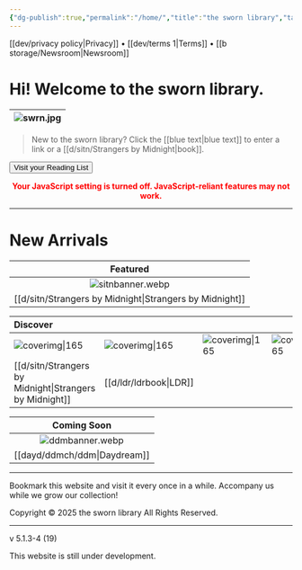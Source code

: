 ```yaml
---
{"dg-publish":true,"permalink":"/home/","title":"the sworn library","tags":["gardenEntry"]}
---
```


[[dev/privacy policy\|Privacy]] • [[dev/terms 1\|Terms]] • [[b storage/Newsroom\|Newsroom]]

# Hi! Welcome to the sworn library.

| ![swrn.jpg](/img/user/b%20storage/swrn.jpg) |
| :-----------: |

> New to the sworn library?
Click the [[blue text\|blue text]] to enter a link or a [[d/sitn/Strangers by Midnight\|book]].

<button onclick="window.location.href='https://swrn.vercel.app/b-storage/library'" class="squared-button">Visit your Reading List</button>

<noscript>
  <p style="color: red; font-weight: bold; text-align: center;">
    Your JavaScript setting is turned off. JavaScript-reliant features may not work.
  </p>
</noscript>

<section id="continue-section" style="display: none;">
    <button id="continueBtn" class="squared-button">Continue Reading</button>
</section>

***

# New Arrivals

|                     Featured                     |
| :----------------------------------------------: |
|               ![sitnbanner.webp](/img/user/d/sitn/sitnbanner.webp)               |
| [[d/sitn/Strangers by Midnight\|Strangers by Midnight]] |


| Discover                         |                               |                           |                           |
| :------------------------------- | :---------------------------- | :------------------------ | :------------------------ |
| ![coverimg\|165](/img/user/d/sitn/sitncover.webp) | ![coverimg\|165](/img/user/d/ldr/ldrbook.jpg) | ![coverimg\|165](/img/user/d/swb.jpg) | ![coverimg\|165](/img/user/d/swb.jpg) |
| [[d/sitn/Strangers by Midnight\|Strangers by Midnight]]        | [[d/ldr/ldrbook\|LDR]]              |                           |                           |

|     Coming Soon     |
| :-----------------: |
| ![ddmbanner.webp](/img/user/dayd/ddmstor/ddmbanner.webp) |
|  [[dayd/ddmch/ddm\|Daydream]]  |

---
Bookmark this website and visit it every once in a while. Accompany us while we grow our collection!

Copyright © 2025 the sworn library
All Rights Reserved.

***

v 5.1.3-4 (19)

This website is still under development.

<script src="https://starryxoxo.github.io/treeajmgar/src/helpers/tables.js"></script>
<script src="https://starryxoxo.github.io/treeajmgar/src/helpers/imagelist.js"></script>
<script src="https://starryxoxo.github.io/treeajmgar/src/helpers/homeLastPage.js"></script>